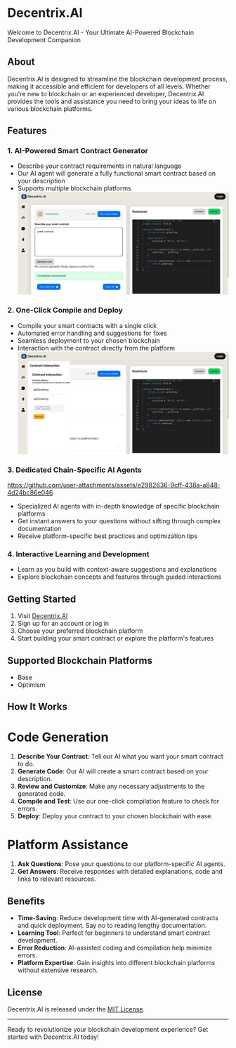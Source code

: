 # Decentrix.AI

Welcome to Decentrix.AI - Your Ultimate AI-Powered Blockchain Development Companion

## About

Decentrix.AI is designed to streamline the blockchain development process, making it accessible and efficient for developers of all levels. Whether you're new to blockchain or an experienced developer, Decentrix.AI provides the tools and assistance you need to bring your ideas to life on various blockchain platforms.

## Features

### 1. AI-Powered Smart Contract Generator

- Describe your contract requirements in natural language
- Our AI agent will generate a fully functional smart contract based on your description
- Supports multiple blockchain platforms
  ![img.png](assets/img.png)

### 2. One-Click Compile and Deploy

- Compile your smart contracts with a single click
- Automated error handling and suggestions for fixes
- Seamless deployment to your chosen blockchain
- Interaction with the contract directly from the platform
  ![img_1.png](assets/img_1.png)

### 3. Dedicated Chain-Specific AI Agents

https://github.com/user-attachments/assets/e2982636-9cff-438a-a848-4d24bc86e046

- Specialized AI agents with in-depth knowledge of specific blockchain platforms
- Get instant answers to your questions without sifting through complex documentation
- Receive platform-specific best practices and optimization tips

### 4. Interactive Learning and Development

- Learn as you build with context-aware suggestions and explanations
- Explore blockchain concepts and features through guided interactions

## Getting Started

1. Visit [Decentrix.AI](https://decentrix-ai.vercel.app/)
2. Sign up for an account or log in
3. Choose your preferred blockchain platform
4. Start building your smart contract or explore the platform's features

## Supported Blockchain Platforms

- Base
- Optimism

## How It Works

# Code Generation

1. **Describe Your Contract**: Tell our AI what you want your smart contract to do.
2. **Generate Code**: Our AI will create a smart contract based on your description.
3. **Review and Customize**: Make any necessary adjustments to the generated code.
4. **Compile and Test**: Use our one-click compilation feature to check for errors.
5. **Deploy**: Deploy your contract to your chosen blockchain with ease.

# Platform Assistance

1. **Ask Questions**: Pose your questions to our platform-specific AI agents.
2. **Get Answers**: Receive responses with detailed explanations, code and links to relevant resources.

## Benefits

- **Time-Saving**: Reduce development time with AI-generated contracts and quick deployment. Say no to reading lengthy documentation.
- **Learning Tool**: Perfect for beginners to understand smart contract development.
- **Error Reduction**: AI-assisted coding and compilation help minimize errors.
- **Platform Expertise**: Gain insights into different blockchain platforms without extensive research.

## License

Decentrix.AI is released under the [MIT License](LICENSE).

---

Ready to revolutionize your blockchain development experience? Get started with Decentrix.AI today!
